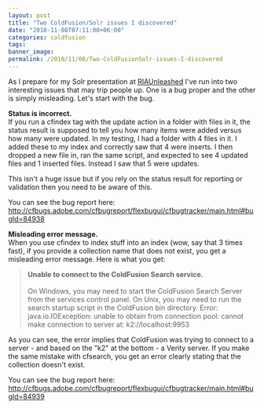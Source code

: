 ```yaml
---
layout: post
title: "Two ColdFusion/Solr issues I discovered"
date: "2010-11-08T07:11:00+06:00"
categories: coldfusion 
tags: 
banner_image: 
permalink: /2010/11/08/Two-ColdFusionSolr-issues-I-discovered
---
```


As I prepare for my Solr presentation at <a href="http://riaunleashed.com/">RIAUnleashed</a> I've run into two interesting issues that may trip people up. One is a bug proper and the other is simply misleading. Let's start with the bug.

<b>Status is incorrect.</b><br/>
If you run a cfindex tag with the update action in a folder with files in it, the status result is supposed to tell you how many items were added versus how many were updated. In my testing, I had a folder with 4 files in it. I added these to my index and correctly saw that 4 were inserts. I then dropped a new file in, ran the same script, and expected to see 4 updated files and 1 inserted files. Instead I saw that 5 were updates.

This isn't a huge issue but if you rely on the status result for reporting or validation then you need to be aware of this.

You can see the bug report here: <a href="http://cfbugs.adobe.com/cfbugreport/flexbugui/cfbugtracker/main.html#bugId=84938">http://cfbugs.adobe.com/cfbugreport/flexbugui/cfbugtracker/main.html#bugId=84938</a>

<b>Misleading error message.</b><br/>
When you use cfindex to index stuff into an index (wow, say that 3 times fast), if you provide a collection name that does not exist, you get a misleading error message. Here is what you get:

<blockquote>
<b>Unable to connect to the ColdFusion Search service.</b><br/><br/>
On Windows, you may need to start the ColdFusion Search Server from the services control panel.
On Unix, you may need to run the search startup script in the ColdFusion bin directory.
Error: java.io.IOException: unable to obtain from connection pool: cannot make connection to server at: k2://localhost:9953
</blockquote>

As you can see, the error implies that ColdFusion was trying to connect to a server - and based on the "k2" at the bottom - a Verity server. If you make the same mistake with cfsearch, you get an error clearly stating that the collection doesn't exist. 

You can see the bug report here: <a href="http://cfbugs.adobe.com/cfbugreport/flexbugui/cfbugtracker/main.html#bugId=84939">http://cfbugs.adobe.com/cfbugreport/flexbugui/cfbugtracker/main.html#bugId=84939</a>